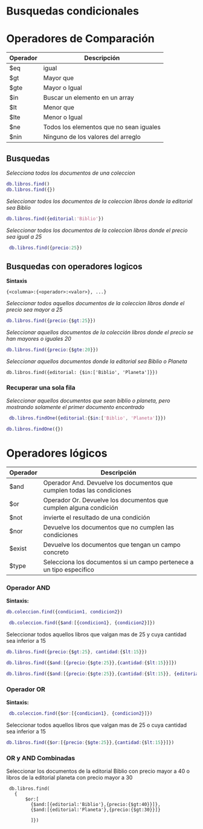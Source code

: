 # Busquedas condicionales

# Operadores de Comparación 
   | Operador | Descripción | 
   | -- | -- |
   | $eq | igual |
   | $gt | Mayor que |
   | $gte | Mayor o Igual |
   | $in | Buscar un elemento en un array |
   | $lt | Menor que |
   | $lte | Menor o Igual |
   | $ne | Todos los elementos que no sean iguales |
   | $nin | Ninguno de los valores del arreglo |

## Busquedas

_Selecciona todos los documentos de una coleccion_
```m
db.libros.find()
db.libros.find({})
```

_Seleccionar todos los documentos de la coleccion libros donde la editorial sea Biblio_


```m
db.libros.find({editorial:'Biblio'})
```

_Seleccionar todos los documentos de la coleccion libros donde el precio sea igual a 25_

``` m
 db.libros.find({precio:25})
```

## Busquedas con operadores logicos

**Sintaxis**
```
{<columna>:{<operador>:<valor>}, ...}
```

_Seleccionar todos aquellos documentos de la coleccion libros donde el precio sea mayor a 25_

```m
db.libros.find({precio:{$gt:25}})
```

_Seleccionar aquellos documentos de la colección libros donde el precio se han mayores o iguales 20_

``` m 
db.libros.find({precio:{$gte:20}})
```
_Seleccionar aquellos documentos donde la editorial sea Biblio o Planeta_

```
db.libros.find({editorial: {$in:['Biblio', 'Planeta']}})
```

### Recuperar una sola fila

_Seleccionar aquellos documentos que sean biblio o planeta, pero mostrando solamente el primer documento encontrado_

```m
 db.libros.findOne({editorial:{$in:['Biblio', 'Planeta']}})
```

```m
db.libros.findOne({})
```

# Operadores lógicos 

| Operador | Descripción | 
| -- | -- |
| $and | Operador And. Devuelve los documentos que cumplen todas las condiciones |
| $or | Operador Or. Devuelve los documentos que cumplen alguna condición|
| $not | invierte el resultado de una condición |
| $nor | Devuelve los documentos que no cumplen las condiciones |
| $exist | Devuelve los documentos que tengan un campo concreto |
| $type | Selecciona los documentos si un campo pertenece a un tipo especifico |

### Operador AND

**Sintaxis:**
```m
db.coleccion.find({condicion1, condicion2})
```

```m
 db.coleccion.find({$and:[{condicion1}, {condicion2}]})
```

Seleccionar todos aquellos libros que valgan mas de 25 y cuya cantidad sea inferior a 15

```m
db.libros.find({precio:{$gt:25}, cantidad:{$lt:15}})
```

```m
db.libros.find({$and:[{precio:{$gte:25}},{cantidad:{$lt:15}}]})
```

```m
db.libros.find({$and:[{precio:{$gte:25}},{cantidad:{$lt:15}}, {editorial:{$eq:'Biblio'}}]})
```

### Operador OR

**Sintaxis:**

```m
 db.coleccion.find({$or:[{condicion1}, {condicion2}]})
```

Seleccionar todos aquellos libros que valgan mas de 25 o cuya cantidad sea inferior a 15

```m
db.libros.find({$or:[{precio:{$gte:25}},{cantidad:{$lt:15}}]})
```

### OR y AND Combinadas

Seleccionar los documentos de la editorial Biblio con precio mayor a 40 o libros de la editorial planeta con precio mayor a 30

```
 db.libros.find(
   {
       $or:[
         {$and:[{editorial:'Biblio'},{precio:{$gt:40}}]},
         {$and:[{editorial:'Planeta'},{precio:{$gt:30}}]}
         
         ]})
```      
      
      